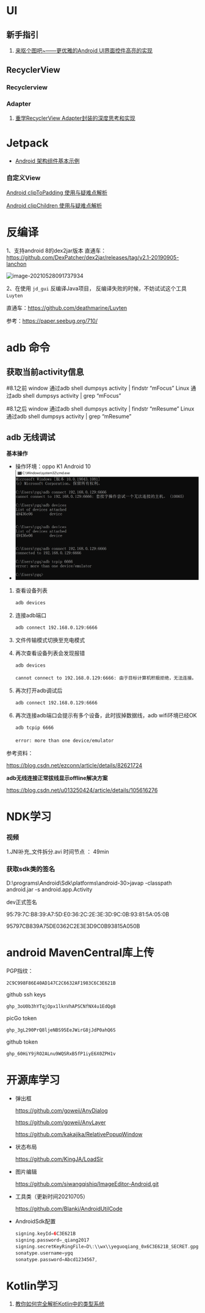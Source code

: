 # UI

## 新手指引

1. [来抠个图吧~——更优雅的Android UI界面控件高亮的实现](https://juejin.cn/post/6844904120315281422)

## RecyclerView

### Recyclerview



### Adapter

1. [重学RecyclerView Adapter封装的深度思考和实现](https://segmentfault.com/a/1190000023196243)

# Jetpack

- [Android 架构组件基本示例](https://github.com/android/architecture-components-samples/tree/main/BasicSample)

### 自定义View

[Android clipToPadding 使用与疑难点解析](https://www.jianshu.com/p/5404ff08f4fa)

[Android clipChildren 使用与疑难点解析](https://www.jianshu.com/p/99cae82ad0a2)

# 反编译

1、支持android 8的dex2jar版本
直通车：https://github.com/DexPatcher/dex2jar/releases/tag/v2.1-20190905-lanchon

![image-20210528091737934](https://raw.githubusercontent.com/yeguoqiang/PicRemote/master/common/image-20210528091737934.png)

2、在使用 `jd_gui` 反编译Java项目， 反编译失败的时候，不妨试试这个工具 `Luyten`

直通车：https://github.com/deathmarine/Luyten

参考：https://paper.seebug.org/710/

# adb 命令

## 获取当前activity信息

#8.1之前
window 通过adb shell dumpsys activity | findstr “mFocus”
Linux 通过adb shell dumpsys activity | grep “mFocus”

#8.1之后
window 通过adb shell dumpsys activity | findstr “mResume”
Linux 通过adb shell dumpsys activity | grep “mResume”

## adb 无线调试

**基本操作**

+ 操作环境：oppo K1 Android 10
+ ![image-20210709094453079](https://raw.githubusercontent.com/treech/PicRemote/master/common/image-20210709094453079.png)

1. 查看设备列表

   ```sh
   adb devices
   ```

2. 连接adb端口

   ```sh
   adb connect 192.168.0.129:6666
   ```

3. 文件传输模式切换至充电模式

4. 再次查看设备列表会发现报错

   ```sh
   adb devices
   
   cannot connect to 192.168.0.129:6666: 由于目标计算机积极拒绝，无法连接。 (10061)
   ```

5. 再次打开adb调试后

   ```sh
   adb connect 192.168.0.129:6666
   ```
   
6. 再次连接adb端口会提示有多个设备，此时拔掉数据线，adb wifi环境已经OK

   ```sh
   adb tcpip 6666
   
   error: more than one device/emulator
   ```

参考资料：

https://blog.csdn.net/ezconn/article/details/82621724

**adb无线连接正常拔线显示offline解决方案**

https://blog.csdn.net/u013250424/article/details/105616276

# NDK学习

### 视频

1.JNI补充_文件拆分.avi              时间节点 ： 49min

### 获取sdk类的签名

D:\programs\Android\Sdk\platforms\android-30>javap -classpath android.jar -s android.app.Activity

dev正式签名

95:79:7C:B8:39:A7:5D:E0:36:2C:2E:3E:3D:9C:0B:93:81:5A:05:0B

95797CB839A75DE0362C2E3E3D9C0B93815A050B

# android MavenCentral库上传

PGP指纹：

```sh
2C9C998F86E40AD147C2C6632AF1983C6C3E621B
```

github ssh keys

```sh
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
```

picGo token

```sh
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
```

github token

```sh
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
```

# 开源库学习

+ 弹出框

    https://github.com/goweii/AnyDialog

    https://github.com/goweii/AnyLayer
    
    https://github.com/kakajika/RelativePopupWindow

+ 状态布局

    https://github.com/KingJA/LoadSir
	
+ 图片编辑

    https://github.com/siwangqishiq/ImageEditor-Android.git
    
+ 工具类（更新时间20210705）

    https://github.com/Blankj/AndroidUtilCode

+ AndroidSdk配置

    ```gradle
    signing.keyId=6C3E621B
    signing.password=_qiang2017
    signing.secretKeyRingFile=D\:\\wx\\yeguoqiang_0x6C3E621B_SECRET.gpg
    sonatype.username=ygq
    sonatype.password=Abcd1234567,
    ```

# Kotlin学习

   1. [教你如何完全解析Kotlin中的类型系统](https://blog.csdn.net/u013064109/article/details/88985474)



